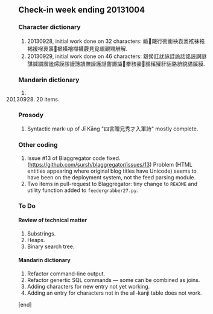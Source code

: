 ## Check-in week ending 20131004

### Character dictionary

  1. 20130928, initial work done on 32 characters: 衇𧖴衊行衖衡袂袁袤袨袜袘褐褑䙈褱褢𧜀褫𧝒襘襭襪覈見覓覛覡覭觟解.
  2. 20130929, initial work done on 46 characters: 觳觷訌訧詠詿詤話詺誣誷謎謀諴謂諧謐謣謨謬謾譓䜋譕譹護譿讆讔讘𧮯豢豥豪𧱓豲豯䝔豻貊貉貈貌貓貕貘.


### Mandarin dictionary

  1. 20130928. 20 items.

### Prosody

  1. Syntactic mark-up of Jī Kāng "四言贈兄秀才入軍詩" mostly complete.

### Other coding

  1. Issue #13 of Blaggregator code fixed. (https://github.com/sursh/blaggregator/issues/13) Problem (HTML entities appearing where original blog titles have Unicode) seems to have been on the deployment system, not the feed parsing module.
  2. Two items in pull-request to Blaggregator: tiny change to `README` and utility function added to `feedergrabber27.py`.

### To Do

#### Review of technical matter

  1. Substrings.
  1. Heaps.
  1. Binary search tree.

#### Mandarin dictionary

  1. Refactor command-line output.
  1. Refactor genertic SQL commands — some can be combined as joins.
  1. Adding characters for new entry not yet working.
  2. Adding an entry for characters not in the all-kanji table does not work.

[end]
